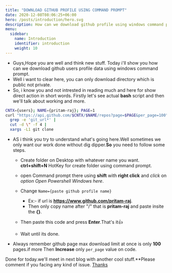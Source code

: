 ```yaml
---
title: "DOWNLOAD GITHUB PROFILE USING COMMAND PROMPT"
date: 2020-12-08T08:06:25+06:00
hero: /posts/introduction/hero.svg
description: How can we download github profile using windows command prompt?
menu:
  sidebar:
    name: Introduction
    identifier: introduction
    weight: 10
---
```


 - Guys,Hope you are well and think new stuff. Today i'll show you how can we download github users profile data using windows command prompt.
- Well i want to clear here, you can  only download directory which is public not private.
- So, i know you and not intrested in reading much and here for show direct action in short words. Firstly let's see actual **bash** script and then we'll talk about working and more.
```bash
CNTX={users}; NAME={pritam-raj}; PAGE=1
curl "https://api.github.com/$CNTX/$NAME/repos?page=$PAGE&per_page=100" |
  grep -e 'git_url*' |
  cut -d \" -f 4 |
  xargs -L1 git clone
```
- AS i think you try to understand what's going here.Well sometimes we only want our work done without dig dipper.**So** you need to  follow some steps.
  
     - Create folder on Desktop with whatever name you want. **ctrl+shift+N**   HotKey for create folder using command prompt.

     - open Command prompt there using **shift** with **right click** and *click* on *option* *Open Powershell Windows here*.
     - Change ```Name={paste github profile name}```
       -  Ex:- if url is **https://www.github.com/pritam-raj**.
       -  Then only copy name after "/" that is **pritam-raj** and paste insite the **{}**.
  -  Then paste this code and press **Enter**.That's it👍
  -  Wait until its done.
- Always remember github page max download limit at once is only **100** pages.if more Then **Increase** only ```per_page``` value on code.
  
Done for today.we'll meet in next blog with another cool stuff.**Please comment if you  facing any kind of issue. [Thanks](https://pritam-raj.github.io)

